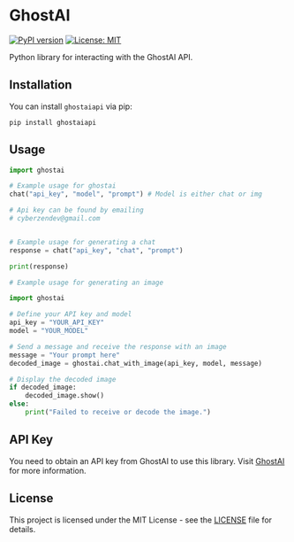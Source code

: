 # GhostAI

[![PyPI version](https://badge.fury.io/py/ghostaiapi.svg)](https://badge.fury.io/py/ghostaiapi)
[![License: MIT](https://img.shields.io/badge/License-MIT-yellow.svg)](https://opensource.org/licenses/MIT)

Python library for interacting with the GhostAI API.

## Installation

You can install `ghostaiapi` via pip:

```
pip install ghostaiapi
```

## Usage

```python
import ghostai

# Example usage for ghostai
chat("api_key", "model", "prompt") # Model is either chat or img

# Api key can be found by emailing
# cyberzendev@gmail.com


# Example usage for generating a chat
response = chat("api_key", "chat", "prompt")

print(response)

# Example usage for generating an image

import ghostai

# Define your API key and model
api_key = "YOUR_API_KEY"
model = "YOUR_MODEL"

# Send a message and receive the response with an image
message = "Your prompt here"
decoded_image = ghostai.chat_with_image(api_key, model, message)

# Display the decoded image
if decoded_image:
    decoded_image.show()
else:
    print("Failed to receive or decode the image.")

```

## API Key

You need to obtain an API key from GhostAI to use this library. Visit [GhostAI](https://ghostai.me) for more information.

## License

This project is licensed under the MIT License - see the [LICENSE](LICENSE) file for details.
